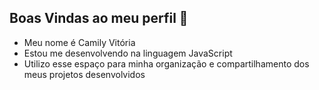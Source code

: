## Boas Vindas ao meu perfil 💙

- Meu nome é Camily Vitória
- Estou me desenvolvendo na linguagem JavaScript
- Utilizo esse espaço para minha organização e compartilhamento dos meus projetos desenvolvidos 

